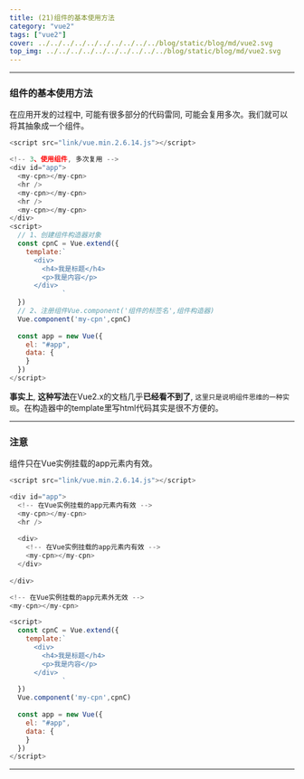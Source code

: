 ```yaml
---
title: (21)组件的基本使用方法
category: "vue2"
tags: ["vue2"]
cover: ../../../../../../../../../../blog/static/blog/md/vue2.svg
top_img: ../../../../../../../../../../blog/static/blog/md/vue2.svg
---
```


***

### 组件的基本使用方法

在应用开发的过程中, 可能有很多部分的代码雷同, 可能会复用多次。我们就可以将其抽象成一个组件。


```js vue2
<script src="link/vue.min.2.6.14.js"></script>

<!-- 3、使用组件, 多次复用 -->
<div id="app">
  <my-cpn></my-cpn>
  <hr />
  <my-cpn></my-cpn>
  <hr />
  <my-cpn></my-cpn>
</div>
<script>
  // 1、创建组件构造器对象
  const cpnC = Vue.extend({
    template:`
      <div>
        <h4>我是标题</h4>
        <p>我是内容</p>
      </div>
             `
  })
  // 2、注册组件Vue.component('组件的标签名',组件构造器)
  Vue.component('my-cpn',cpnC)
  
  const app = new Vue({
    el: "#app",
    data: {
    }
  })
</script>
```


**事实上**, **这种写法**在Vue2.x的文档几乎**已经看不到了**, `这里只是说明组件思维的一种实现`。在构造器中的template里写html代码其实是很不方便的。

***

### 注意

组件只在Vue实例挂载的app元素内有效。


```js vue2
<script src="link/vue.min.2.6.14.js"></script>

<div id="app">
  <!-- 在Vue实例挂载的app元素内有效 -->
  <my-cpn></my-cpn>
  <hr />
  
  <div>
    <!-- 在Vue实例挂载的app元素内有效 -->
    <my-cpn></my-cpn>
  </div>
  
</div>

<!-- 在Vue实例挂载的app元素外无效 -->
<my-cpn></my-cpn>

<script>
  const cpnC = Vue.extend({
    template:`
      <div>
        <h4>我是标题</h4>
        <p>我是内容</p>
      </div>
             `
  })
  Vue.component('my-cpn',cpnC)
  
  const app = new Vue({
    el: "#app",
    data: {
    }
  })
</script>
```


***
